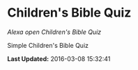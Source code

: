 # Children's Bible Quiz
*Alexa open Children's Bible Quiz*

Simple Children's Bible Quiz

**Last Updated:** 2016-03-08 15:32:41